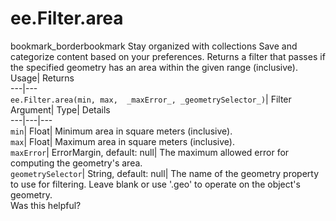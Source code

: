  
#  ee.Filter.area
bookmark_borderbookmark Stay organized with collections  Save and categorize content based on your preferences.
Returns a filter that passes if the specified geometry has an area within the given range (inclusive). 
Usage| Returns  
---|---  
`ee.Filter.area(min, max,  _maxError_, _geometrySelector_)`| Filter  
Argument| Type| Details  
---|---|---  
`min`| Float| Minimum area in square meters (inclusive).  
`max`| Float| Maximum area in square meters (inclusive).  
`maxError`| ErrorMargin, default: null| The maximum allowed error for computing the geometry's area.  
`geometrySelector`| String, default: null| The name of the geometry property to use for filtering. Leave blank or use '.geo' to operate on the object's geometry.  
Was this helpful?
